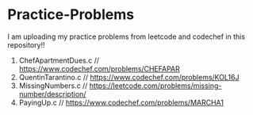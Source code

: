 # Practice-Problems
I am uploading my practice problems from leetcode and codechef in this repository!!
1. ChefApartmentDues.c // https://www.codechef.com/problems/CHEFAPAR
2. QuentinTarantino.c // https://www.codechef.com/problems/KOL16J 
3. MissingNumbers.c // https://leetcode.com/problems/missing-number/description/   
4. PayingUp.c // https://www.codechef.com/problems/MARCHA1
